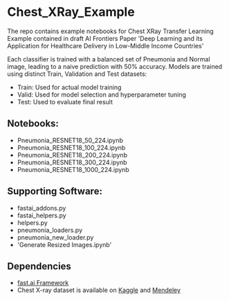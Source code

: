 # Chest_XRay_Example
The repo contains example notebooks for Chest XRay Transfer Learning Example contained in draft AI Frontiers Paper 'Deep Learning and its Application for Healthcare Delivery in Low-Middle Income Countries'


Each classifier is trained with a balanced set of Pneumonia and Normal image, leading to a naive prediction with 50% accuracy.  Models are trained using distinct Train, Validation and Test datasets:
 - Train:  Used for actual model training
 - Valid:  Used for model selection and hyperparameter tuning
 - Test:  Used to evaluate final result

## Notebooks:
-  Pneumonia_RESNET18_50_224.ipynb
-  Pneumonia_RESNET18_100_224.ipynb
-  Pneumonia_RESNET18_200_224.ipynb
-  Pneumonia_RESNET18_300_224.ipynb
-  Pneumonia_RESNET18_1000_224.ipynb



## Supporting Software:
- fastai_addons.py
- fastai_helpers.py
- helpers.py
- pneumonia_loaders.py
- pneumonia_new_loader.py
- 'Generate Resized Images.ipynb'


## Dependencies
- [fast.ai Framework](https://docs.fast.ai/)
- Chest X-ray dataset is available on [Kaggle](https://www.kaggle.com/paultimothymooney/chest-xray-pneumonia ) and [Mendeley](https://data.mendeley.com/datasets/rscbjbr9sj/3)
